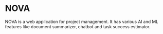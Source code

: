 # NOVA
NOVA is a web application for project management. It has various AI and ML features like document summarizer, chatbot and task success estimator.
